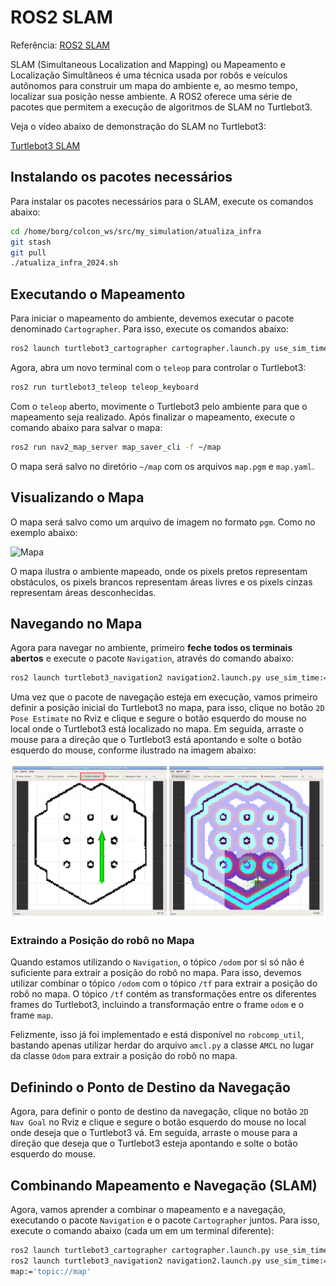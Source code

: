 # ROS2 SLAM

Referência: [ROS2 SLAM](https://emanual.robotis.com/docs/en/platform/turtlebot3/slam/#run-slam-node)


SLAM (Simultaneous Localization and Mapping) ou Mapeamento e Localização Simultâneos é uma técnica usada por robôs e veículos autônomos para construir um mapa do ambiente e, ao mesmo tempo, localizar sua posição nesse ambiente. A ROS2 oferece uma série de pacotes que permitem a execução de algoritmos de SLAM no Turtlebot3.

Veja o vídeo abaixo de demonstração do SLAM no Turtlebot3:

[Turtlebot3 SLAM](https://www.youtube.com/watch?v=pJNSxDodhDk)

## Instalando os pacotes necessários

Para instalar os pacotes necessários para o SLAM, execute os comandos abaixo:

```bash
cd /home/borg/colcon_ws/src/my_simulation/atualiza_infra
git stash
git pull
./atualiza_infra_2024.sh
```

## Executando o Mapeamento

Para iniciar o mapeamento do ambiente, devemos executar o pacote denominado `Cartographer`. Para isso, execute os comandos abaixo:

```bash
ros2 launch turtlebot3_cartographer cartographer.launch.py use_sim_time:=True
```

Agora, abra um novo terminal com o `teleop` para controlar o Turtlebot3:

```bash
ros2 run turtlebot3_teleop teleop_keyboard
```

Com o `teleop` aberto, movimente o Turtlebot3 pelo ambiente para que o mapeamento seja realizado. Após finalizar o mapeamento, execute o comando abaixo para salvar o mapa:

```bash
ros2 run nav2_map_server map_saver_cli -f ~/map
```

O mapa será salvo no diretório `~/map` com os arquivos `map.pgm` e `map.yaml`.

## Visualizando o Mapa

O mapa será salvo como um arquivo de imagem no formato `pgm`. Como no exemplo abaixo:

![Mapa](../util/map_.pgm)

O mapa ilustra o ambiente mapeado, onde os pixels pretos representam obstáculos, os pixels brancos representam áreas livres e os pixels cinzas representam áreas desconhecidas.

## Navegando no Mapa

Agora para navegar no ambiente, primeiro **feche todos os terminais abertos** e execute o pacote `Navigation`, através do comando abaixo:

```bash
ros2 launch turtlebot3_navigation2 navigation2.launch.py use_sim_time:=True map:=$HOME/map.yaml
```

Uma vez que o pacote de navegação esteja em execução, vamos primeiro definir a posição inicial do Turtlebot3 no mapa, para isso, clique no botão `2D Pose Estimate` no Rviz e clique e segure o botão esquerdo do mouse no local onde o Turtlebot3 está localizado no mapa. Em seguida, arraste o mouse para a direção que o Turtlebot3 está apontando e solte o botão esquerdo do mouse, conforme ilustrado na imagem abaixo:

![2D Pose Estimate](../util/2d_pose_estimate.png)

### Extraindo a Posição do robô no Mapa

Quando estamos utilizando o `Navigation`, o tópico `/odom` por si só não é suficiente para extrair a posição do robô no mapa. Para isso, devemos utilizar combinar o tópico `/odom` com o tópico `/tf` para extrair a posição do robô no mapa. O tópico `/tf` contém as transformações entre os diferentes frames do Turtlebot3, incluindo a transformação entre o frame `odom` e o frame `map`. 

Felizmente, isso já foi implementado e está disponível no `robcomp_util`, bastando apenas utilizar herdar do arquivo `amcl.py` a classe `AMCL` no lugar da classe `Odom` para extrair a posição do robô no mapa.

## Definindo o Ponto de Destino da Navegação

Agora, para definir o ponto de destino da navegação, clique no botão `2D Nav Goal` no Rviz e clique e segure o botão esquerdo do mouse no local onde deseja que o Turtlebot3 vá. Em seguida, arraste o mouse para a direção que deseja que o Turtlebot3 esteja apontando e solte o botão esquerdo do mouse.

## Combinando Mapeamento e Navegação (SLAM)

Agora, vamos aprender a combinar o mapeamento e a navegação, executando o pacote `Navigation` e o pacote `Cartographer` juntos. Para isso, execute o comando abaixo (cada um em um terminal diferente):

```bash
ros2 launch turtlebot3_cartographer cartographer.launch.py use_sim_time:=True
ros2 launch turtlebot3_navigation2 navigation2.launch.py use_sim_time:=True \
map:='topic://map'
```
